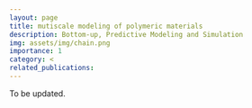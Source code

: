 ```yaml
---
layout: page
title: mutiscale modeling of polymeric materials
description: Bottom-up, Predictive Modeling and Simulation
img: assets/img/chain.png
importance: 1
category: <
related_publications: 
---
```


To be updated.
